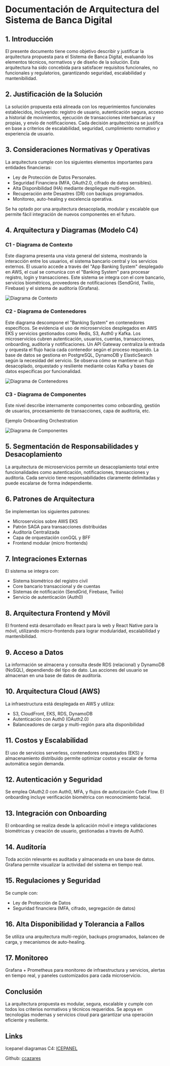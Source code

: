 # Documentación de Arquitectura del Sistema de Banca Digital

## 1. Introducción

El presente documento tiene como objetivo describir y justificar la arquitectura propuesta para el Sistema de Banca Digital, evaluando los elementos técnicos, normativos y de diseño de la solución. Esta arquitectura ha sido concebida para satisfacer requisitos funcionales, no funcionales y regulatorios, garantizando seguridad, escalabilidad y mantenibilidad.

## 2. Justificación de la Solución

La solución propuesta está alineada con los requerimientos funcionales establecidos, incluyendo: registro de usuario, autenticación segura, acceso a historial de movimientos, ejecución de transacciones interbancarias y propias, y envío de notificaciones. Cada decisión arquitectónica se justifica en base a criterios de escalabilidad, seguridad, cumplimiento normativo y experiencia de usuario.

## 3. Consideraciones Normativas y Operativas

La arquitectura cumple con los siguientes elementos importantes para entidades financieras:

- Ley de Protección de Datos Personales.
- Seguridad Financiera (MFA, OAuth2.0, cifrado de datos sensibles).
- Alta Disponibilidad (HA) mediante despliegue multi-región.
- Recuperación ante Desastres (DR) con backups programados.
- Monitoreo, auto-healing y excelencia operativa.

Se ha optado por una arquitectura desacoplada, modular y escalable que permite fácil integración de nuevos componentes en el futuro.

## 4. Arquitectura y Diagramas (Modelo C4)

### C1 - Diagrama de Contexto

Este diagrama presenta una vista general del sistema, mostrando la interacción entre los usuarios, el sistema bancario central y los servicios externos. El usuario accede a través del "App Banking System" desplegado en AWS, el cual se comunica con el "Banking System" para procesar registro, login y transacciones. Este sistema se integra con el core bancario, servicios biométricos, proveedores de notificaciones (SendGrid, Twilio, Firebase) y el sistema de auditoría (Grafana).

![Diagrama de Contexto](Diagramas/Context%20BP.png)

### C2 - Diagrama de Contenedores

Este diagrama descompone el "Banking System" en contenedores específicos. Se evidencia el uso de microservicios desplegados en AWS EKS y servicios gestionados como Redis, S3, Auth0 y Kafka. Los microservicios cubren autenticación, usuarios, cuentas, transacciones, onboarding, auditoría y notificaciones. Un API Gateway centraliza la entrada y orquesta el flujo hacia cada contenedor según el proceso requerido. La base de datos se gestiona en PostgreSQL, DynamoDB y ElasticSearch según la necesidad del servicio. Se observa cómo se mantiene un flujo desacoplado, orquestado y resiliente mediante colas Kafka y bases de datos específicas por funcionalidad.

![Diagrama de Contenedores](Diagramas/Banking%20System%20Diagram.png)

### C3 - Diagrama de Componentes

Este nivel describe internamente componentes como onboarding, gestión de usuarios, procesamiento de transacciones, capa de auditoría, etc.

Ejemplo Onboarding Orchestration

![Diagrama de Componentes](Diagramas/Onboarding%20Orchestration%20Component%20Diagram.png)

## 5. Segmentación de Responsabilidades y Desacoplamiento

La arquitectura de microservicios permite un desacoplamiento total entre funcionalidades como autenticación, notificaciones, transacciones y auditoría. Cada servicio tiene responsabilidades claramente delimitadas y puede escalarse de forma independiente.

## 6. Patrones de Arquitectura

Se implementan los siguientes patrones:

- Microservicios sobre AWS EKS
- Patrón SAGA para transacciones distribuidas
- Auditoría Centralizada
- Capa de orquestación conGQL y BFF
- Frontend modular (micro frontends)

## 7. Integraciones Externas

El sistema se integra con:

- Sistema biométrico del registro civil
- Core bancario transaccional y de cuentas
- Sistemas de notificación (SendGrid, Firebase, Twilio)
- Servicio de autenticación (Auth0)

## 8. Arquitectura Frontend y Móvil

El frontend está desarrollado en React para la web y React Native para la móvil, utilizando micro-frontends para lograr modularidad, escalabilidad y mantenibilidad.

## 9. Acceso a Datos

La información se almacena y consulta desde RDS (relacional) y DynamoDB (NoSQL), dependiendo del tipo de dato. Las acciones del usuario se almacenan en una base de datos de auditoría.

## 10. Arquitectura Cloud (AWS)

La infraestructura está desplegada en AWS y utiliza:

- S3, CloudFront, EKS, RDS, DynamoDB
- Autenticación con Auth0 (OAuth2.0)
- Balanceadores de carga y multi-región para alta disponibilidad

## 11. Costos y Escalabilidad

El uso de servicios serverless, contenedores orquestados (EKS) y almacenamiento distribuido permite optimizar costos y escalar de forma automática según demanda.

## 12. Autenticación y Seguridad

Se emplea OAuth2.0 con Auth0, MFA, y flujos de autorización Code Flow. El onboarding incluye verificación biométrica con reconocimiento facial.

## 13. Integración con Onboarding

El onboarding se realiza desde la aplicación móvil e integra validaciones biométricas y creación de usuario, gestionadas a través de Auth0.

## 14. Auditoría

Toda acción relevante es auditada y almacenada en una base de datos. Grafana permite visualizar la actividad del sistema en tiempo real.

## 15. Regulaciones y Seguridad

Se cumple con:

- Ley de Protección de Datos
- Seguridad financiera (MFA, cifrado, segregación de datos)

## 16. Alta Disponibilidad y Tolerancia a Fallos

Se utiliza una arquitectura multi-región, backups programados, balanceo de carga, y mecanismos de auto-healing.

## 17. Monitoreo

Grafana + Prometheus para monitoreo de infraestructura y servicios, alertas en tiempo real, y paneles customizados para cada microservicio.

## Conclusión

La arquitectura propuesta es modular, segura, escalable y cumple con todos los criterios normativos y técnicos requeridos. Se apoya en tecnologías modernas y servicios cloud para garantizar una operación eficiente y resiliente.

## Links

Icepanel diagramas C4: [ICEPANEL](https://s.icepanel.io/YgnsRceG2Wj9FX/EYxq/landscape/diagrams/viewer?diagram=4FKBv3jp9s&model=MQ0LYMfVsn&overlay_tab=status&overlay_group=all&x1=-1334.6&y1=-412.4&x2=1672&y2=1307.6)

Github: [ccazares](https://github.com/dev-ccazares/arquitectura-bp)
